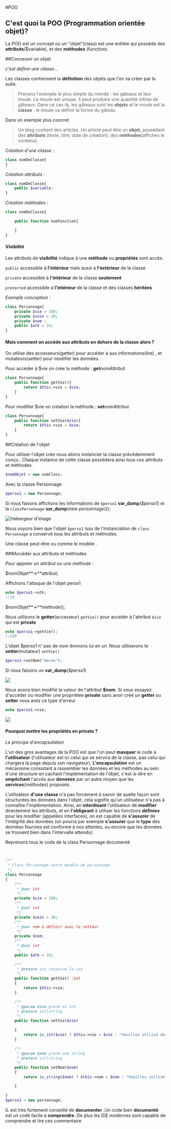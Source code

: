 #POO

## C'est quoi la POO (Programmation orientée objet)?

  La POO est un concept où un "objet"(class) est une entitée qui possède des **attributs**($variable), et des **méthodes** (function).

##Concevoir un objet  


*c'est définir une classe...*


Les classes contiennent la **définition** des objets que l'on va créer par la suite.
> Prenons l'exemple le plus simple du monde : les gâteaux et leur moule. Le moule est unique. Il peut produire une quantité infinie de gâteaux. Dans ce cas-là, les gâteaux sont les **objets** et le moule est la **classe** : le moule va définir la forme du gâteau

Dans un exemple plus concret

> Un blog contient des articles .Un article peut être un **objet**, possédant des **attributs** (texte, titre, date de création), des **méthodes**(affiches le contenu).

_Création d'une classe_ :

```php
class nomDeClasse{
}

```

_Création attributs_ :


```php
class nomDeClasse{
	public $variable;
}
```
_Création méthodes_ :

```php
class nomDeClasse{

	public function nomFonction{

	}
}
```

#### Visibilité

Les attributs de **visibilité** indique à une **méthode** ou **propriétés** sont accès.

```public``` 		accessible à **l'intérieur** mais aussi à **l'extérieur** de la classe

```private``` 	 accessible à **l'intérieur** de la classe **seulement**

```protected``` 	 accessible à **l'intérieur** de la classe et des classes **héritées**

_Exemple conception_ :

```php
class Personnage{
	private $vie = 100;
	private $soin = 30;
	private $nom ;
	public $atk = 10;
}
```
#### Mais comment on accède aux attributs en dehors de la classe alors ? 
On utilise des accesseurs(getter) pour accéder à aux informations(lire) , et mutateurs(setter) pour modifier les données.

Pour accéder à $vie on crée la méthode : **get**nomAttribut

```php
class Personnage{
	public function getVie(){
		return $this->vie = $vie;
	}
}
```

Pour modifier $vie on création la méthode : **set**nomAttribut

```php
class Personnage{
	public function setVie($vie){
		return $this->vie = $vie;
	}
}
```
##Création de l'objet

Pour utiliser l'objet crée nous allons instancier   la classe précédemment conçu .
Chaque instance de cette classe possédera ainsi tous ces attributs et méthodes. 
```php
$nomObjet = new nomClass;
```

Avec la classe Personnage
```php
$perso1 = new Personnage;
```
Si nous faisons affichons les informations  de `$perso1` **var_dump**(*$perso1*) et la `classPersonnage` **var_dump**(new *personnage*());

<img src="http://img4.hostingpics.net/pics/679182Capturedecran20161016a015010.png" alt="Hebergeur d'image" />

Nous voyons bien que l'objet `$perso1` issu de l'instanciation de `class Personnage` a conservé   tous les attributs et méthodes.



Une classe peut-être vu comme le modèle .

###Accéder aux attributs et méthodes 

_Pour appeler un attribut ou une méthode_ :

$nomObjet**->**attribut;

Affichons l'attaque de l'objet perso1

```php
echo $perso1->atk;
//10
```

$nomObjet**->**methode();

Nous utilisons le **getter**(accesseur) `getVie()` pour accéder à l'attribut `$vie` qui est **private**

```php
echo $perso1->getVie();
//100
``` 
L'objet $perso1 n' pas de nom donnons lui en un .Nous utiliserons le **setter**(mutateur) `setVie()`

```php
$perso1->setNom("Heroe");
```
Si nous faisons un **var_dump**(*$perso1*)

<img src="http://img4.hostingpics.net/pics/404410Capturedecran20161016a115020.png"/>

Nous avons bien modifié la valeur de l'attribut **$nom**.
Si vous essayez d'accéder ou modifier une propriétée **private** sans avoir créé un **getter** ou **setter** vous avez ce type d'erreur
```php
echo $perso1->vie;
```
<img src="http://img4.hostingpics.net/pics/570770Capturedecran20161016a115339.png" />

#### Pourquoi mettre les propriétés en private ? 


*Le principe d'encapsulation*

L'un des gros avantages de la POO est que l'on peut **masquer** le code à **l'utilisateur** (l'utilisateur est ici celui qui se servira de la classe, pas celui qui chargera la page depuis son navigateur).
**L'encapsulation** est un mécanisme consistant à rassembler les données et les méthodes au sein d'une structure en cachant l'implémentation de l'objet, c'est-à-dire en **empêchant** l'accès aux **données** par un autre moyen que les **services**(méthodes) proposés.


L'utilisateur **d'une classe** n'a pas forcément à savoir de quelle façon sont structurées les données dans l'objet, cela signifie qu'un utilisateur n'a pas à connaître l'implémentation. Ainsi, en **interdisant** l'utilisateur de **modifier** directement les attributs, et en **l'obligeant** à utiliser les fonctions **définies** pour les modifier (appelées interfaces), on est capable de **s'assurer** de l'intégrité des données (on pourra par exemple **s'assurer** que le **type** des données fournies est conforme à nos attentes, ou encore que les données se trouvent bien dans l'intervalle attendu). 

Reprenons tous le code de la class Personnage documenté 

```php


/**
 * Class Personnage notre modéle de personnage
 */
class Personnage
{
    /**
     * @var int
     */
    private $vie = 100;
    /**
     * @var int
     */
    private $soin = 30;
    /**
     * @var nom à définir avec le setteur
     */
    private $nom;
    /**
     * @var int
     */
    public $atk = 10;

    /**
     * @return int retourne la vie
     */
    public function getVie() :int
    {
        return $this->vie;
    }

    /**
     * @param $vie prend un int 
     * @return int|string
     */
    public function setVie($vie)

    {
        return is_int($vie) ? $this->vie = $vie : "Veuillez utilisé des lettres";
    }

    /**
     * @param $nom prend une string 
     * @return int|string
     */
    public function setNom($nom)
    {
        return is_string($nom) ? $this->nom = $nom : "Veuillez utilisé des chiffres";

    }

}
$perso1 = new personnage;
```
IL est très fortement conseillé de **documenter** .Un code bien **documenté** est un code facile à **comprendre**. De plus les IDE modernes sont capable de comprendre et lire ces commentaire 



